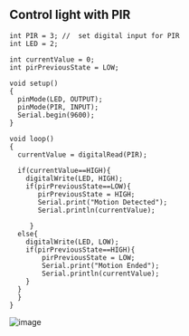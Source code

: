 

## Control light with PIR

```uno
int PIR = 3; //  set digital input for PIR
int LED = 2;

int currentValue = 0; 
int pirPreviousState = LOW;

void setup()
{
  pinMode(LED, OUTPUT);
  pinMode(PIR, INPUT);
  Serial.begin(9600);
}

void loop()
{
  currentValue = digitalRead(PIR);

  if(currentValue==HIGH){
    digitalWrite(LED, HIGH);
    if(pirPreviousState==LOW){
       pirPreviousState = HIGH;
       Serial.print("Motion Detected");
       Serial.println(currentValue);
  
     }
  else{
    digitalWrite(LED, LOW);
    if(pirPreviousState==HIGH){
        pirPreviousState = LOW;
        Serial.print("Motion Ended");
        Serial.println(currentValue);
    }
  }
  } 
}
```

![image](https://github.com/yeasin50/AssetsFor_/assets/46500228/e10e3244-ad93-4433-951b-93017946042b)

